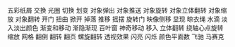 五彩纸屑
交换
光圈
切换
划变
对象弹出
对象推送
对象旋转
对象立体翻转
对象缩放
对象翻转
开门
扭曲
掀开
掉落
推移
摇摆
旋转门
映像侧移
显现
晾衣绳
水滴
淡入淡出颜色
渐变和移动
渐隐渐现
百叶窗
神奇移动
移入
立体翻转
绕轴心点旋转
缩放
网格
翻倒
翻转
翻页
螺旋翻转
透视效果
闪亮
闪烁
颜色平面数
飞驰
马赛克
